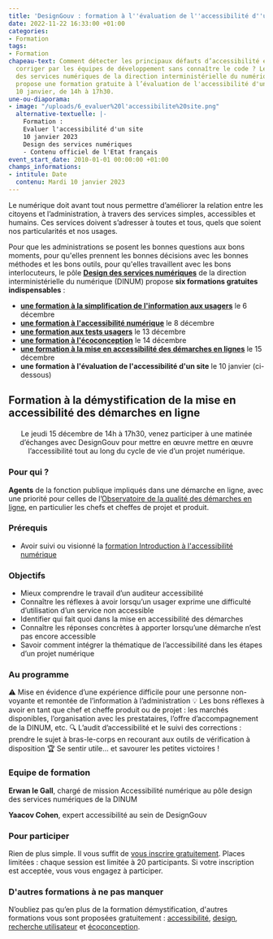 ```yaml
---
title: 'DesignGouv : formation à l''évaluation de l''accessibilité d''un site'
date: 2022-11-22 16:33:00 +01:00
categories:
- Formation
tags:
- Formation
chapeau-text: Comment détecter les principaux défauts d’accessibilité et les faire
  corriger par les équipes de développement sans connaître le code ? Le pôle Design
  des services numériques de la direction interministérielle du numérique (DINUM)
  propose une formation gratuite à l’évaluation de l'accessibilité d'un site, le mardi
  10 janvier, de 14h à 17h30.
une-ou-diaporama:
- image: "/uploads/6_evaluer%20l'accessibilite%20site.png"
  alternative-textuelle: |-
    Formation :
    Evaluer l'accessibilité d'un site
    10 janvier 2023
    Design des services numériques
    - Contenu officiel de l'Etat français
event_start_date: 2010-01-01 00:00:00 +01:00
champs_informations:
- intitule: Date
  contenu: Mardi 10 janvier 2023
---
```


Le numérique doit avant tout nous permettre d’améliorer la relation entre les citoyens et l’administration, à travers des services simples, accessibles et humains. Ces services doivent s’adresser à toutes et tous, quels que soient nos particularités et nos usages.

Pour que les administrations se posent les bonnes questions aux bons moments, pour qu'elles prennent les bonnes décisions avec les bonnes méthodes et les bons outils, pour qu'elles travaillent avec les bons interlocuteurs, le pôle [**Design des services numériques**](https://design.numerique.gouv.fr/ "Design des services numériques - Lien externe") de la direction interministérielle du numérique (DINUM) propose **six formations gratuites indispensables** : 
* **[une formation à la simplification de l'information aux usagers](https://www.numerique.gouv.fr/agenda/designgouv-formation-simplification-langage-demarches/)** le 6 décembre
* **[une formation à l'accessibilité numérique](https://www.numerique.gouv.fr/agenda/designgouv-formation-accessibilite-numerique-2022/)** le 8 décembre
* **[une formation aux tests usagers](https://www.numerique.gouv.fr/agenda/designgouv-formation-a-la-pratique-des-tests-usagers/)** le 13 décembre
* **[une formation à l'écoconception](https://www.numerique.gouv.fr/agenda/designgouv-formation-ecoconception-2022/)** le 14 décembre
* **[une formation à la mise en accessibilité des démarches en lignes](https://www.numerique.gouv.fr/agenda/designgouv-formation-accessibilite-demarches-2022/)** le 15 décembre
* **une formation à l'évaluation de l'accessibilité d'un site** le 10 janvier (ci-dessous)

<h2 class="text-center">Formation à la démystification de la mise en accessibilité des démarches en ligne</h2>
<div class="encadre"> <p style="margin-top: 20px; text-align:center;">Le jeudi 15 décembre de 14h à 17h30, venez participer à une matinée d’échanges avec DesignGouv pour mettre en œuvre mettre en œuvre l’accessibilité tout au long du cycle de vie d’un projet numérique.</p> </div>

<h3 class="h2">Pour qui ?</h3>

**Agents** de la fonction publique impliqués dans une démarche en ligne, avec une priorité pour celles de l’[Observatoire de la qualité des démarches en ligne](https://observatoire.numerique.gouv.fr/), en particulier les chefs et cheffes de projet et produit.

<h3 class="h2">Prérequis</h3>

* Avoir suivi ou visionné la [formation Introduction à l'accessibilité numérique](https://design.numerique.gouv.fr/formations/accessibilite/introduction-accessibilite-numerique/)

<h3 class="h2">Objectifs</h3>

* Mieux comprendre le travail d’un auditeur accessibilité
* Connaître les réflexes à avoir lorsqu’un usager exprime une difficulté d’utilisation d’un service non accessible
* Identifier qui fait quoi dans la mise en accessibilité des démarches
* Connaître les réponses concrètes à apporter lorsqu’une démarche n’est pas encore accessible
* Savoir comment intégrer la thématique de l’accessibilité dans les étapes d’un projet numérique

<h3 class="h2">Au programme</h3>

⚠️ Mise en évidence d’une expérience difficile pour une personne non-voyante et remontée de l’information à l’administration
💡 Les bons réflexes à avoir en tant que chef et cheffe produit ou de projet : les marchés disponibles, l’organisation avec les prestataires, l’offre d’accompagnement de la DINUM, etc.
🔍 L’audit d’accessibilité et le suivi des corrections : prendre le sujet à bras-le-corps en recourant aux outils de vérification à disposition
🏆 Se sentir utile… et savourer les petites victoires !

<h3 class="h2">Equipe de formation</h3>

**Erwan le Gall**, chargé de mission Accessibilité numérique au pôle design des services numériques de la DINUM

**Yaacov Cohen**, expert accessibilité au sein de DesignGouv

<h3 class="h2">Pour participer</h3>

Rien de plus simple. Il vous suffit de [vous inscrire gratuitement](https://design.numerique.gouv.fr/formations/accessibilite/atelier-demystifier-accessibilite/). Places limitées : chaque session est limitée à 20 participants. Si votre inscription est acceptée, vous vous engagez à participer.

<div class="encadre noir"> <h3>D'autres formations à ne pas manquer</h3> <p>N’oubliez pas qu’en plus de la formation démystification, d'autres formations vous sont proposées gratuitement : <a href="https://design.numerique.gouv.fr/formations/accessibilite/">accessibilité</a>, <a href="https://design.numerique.gouv.fr/formations/design/">design</a>, <a href="https://design.numerique.gouv.fr/formations/recherche-utilisateur/">recherche utilisateur</a> et <a href="https://design.numerique.gouv.fr/formations/ecoconception/">écoconception</a>.</p> </div>